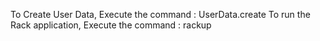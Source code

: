 To Create User Data, Execute the command : UserData.create
To run the Rack application, Execute the command : rackup
